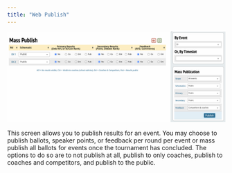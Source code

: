 ```yaml
---
title: "Web Publish"
---
```


<img src="/screenshots/Paneling_-_Web_Publish.png"
title="Paneling_-_Web_Publish.png" />

This screen allows you to publish results for an event. You may choose
to publish ballots, speaker points, or feedback per round per event or
mass publish all ballots for events once the tournament has concluded.
The options to do so are to not publish at all, publish to only coaches,
publish to coaches and competitors, and publish to the public.